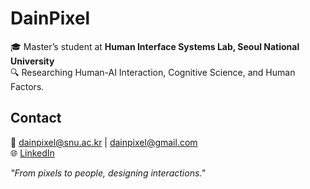 # DainPixel  

🎓 Master’s student at **Human Interface Systems Lab, Seoul National University**   
🔍 Researching Human-AI Interaction, Cognitive Science, and Human Factors.

## Contact  
📧 dainpixel@snu.ac.kr | dainpixel@gmail.com  
🌐 [LinkedIn](https://linkedin.com/in/dainpixel)  

*"From pixels to people, designing interactions."*
